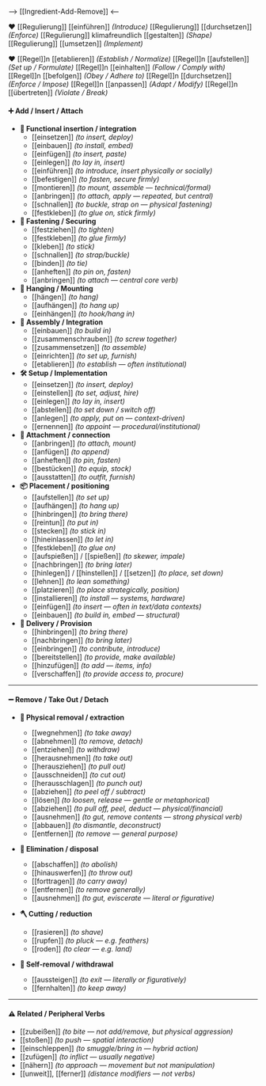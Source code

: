 --> [[Ingredient-Add-Remove]] <--


❤️ [[Regulierung]] [[einführen]]                              *(Introduce)*
[[Regulierung]] [[durchsetzen]]                              *(Enforce)*
[[Regulierung]] klimafreundlich [[gestalten]]       *(Shape)*
[[Regulierung]] [[umsetzen]]                                 *(Implement)*

❤️ [[Regel]]n [[etablieren]]       *(Establish / Normalize)*
[[Regel]]n [[aufstellen]]            *(Set up / Formulate)*
[[Regel]]n [[einhalten]]             *(Follow / Comply with)*
[[Regel]]n [[befolgen]]             *(Obey / Adhere to)*
[[Regel]]n [[durchsetzen]]       *(Enforce / Impose)*
[[Regel]]n [[anpassen]]           *(Adapt / Modify)*
[[Regel]]n [[übertreten]]         *(Violate / Break)*

#### ➕ Add / Insert / Attach
- **🔩 Functional insertion / integration**
	- [[einsetzen]] *(to insert, deploy)*
	- [[einbauen]] *(to install, embed)*
	- [[einfügen]] *(to insert, paste)*
	- [[einlegen]] *(to lay in, insert)*
	- [[einführen]] *(to introduce, insert physically or socially)*
	- [[befestigen]] *(to fasten, secure firmly)*
	- [[montieren]] *(to mount, assemble — technical/formal)*
	- [[anbringen]] *(to attach, apply — repeated, but central)*
	- [[schnallen]] *(to buckle, strap on — physical fastening)*
	- [[festkleben]] *(to glue on, stick firmly)*
- **🔩 Fastening / Securing**
	- [[festziehen]] *(to tighten)*
	- [[festkleben]] *(to glue firmly)*
	- [[kleben]] *(to stick)*
	- [[schnallen]] *(to strap/buckle)*
	- [[binden]] *(to tie)*
	- [[anheften]] *(to pin on, fasten)*
	- [[anbringen]] *(to attach — central core verb)*
- **🧷 Hanging / Mounting**
	- [[hängen]] *(to hang)*
	- [[aufhängen]] *(to hang up)*
	- [[einhängen]] *(to hook/hang in)*
- **🔧 Assembly / Integration**
	- [[einbauen]] *(to build in)*
	- [[zusammenschrauben]] *(to screw together)*
	- [[zusammensetzen]] *(to assemble)*
	- [[einrichten]] *(to set up, furnish)*
	- [[etablieren]] *(to establish — often institutional)*
- **🛠️ Setup / Implementation**
	- [[einsetzen]] *(to insert, deploy)*
	- [[einstellen]] *(to set, adjust, hire)*
	- [[einlegen]] *(to lay in, insert)*
	- [[abstellen]] *(to set down / switch off)*
	- [[anlegen]] *(to apply, put on — context-driven)*
	- [[ernennen]] *(to appoint — procedural/institutional)*
- **📌 Attachment / connection**
	- [[anbringen]] *(to attach, mount)*
	- [[anfügen]] *(to append)*
	- [[anheften]] *(to pin, fasten)*
	- [[bestücken]] *(to equip, stock)*
	- [[ausstatten]] *(to outfit, furnish)*
- **📦 Placement / positioning**
	- [[aufstellen]] *(to set up)*
	- [[aufhängen]] *(to hang up)*
	- [[hinbringen]] *(to bring there)*
	- [[reintun]] *(to put in)*
	- [[stecken]] *(to stick in)*
	- [[hineinlassen]] *(to let in)*
	- [[festkleben]] *(to glue on)*
	- [[aufspießen]] / [[spießen]] *(to skewer, impale)*
	- [[nachbringen]] *(to bring later)*
	- [[hinlegen]] / [[hinstellen]] / [[setzen]] *(to place, set down)*
	- [[lehnen]] *(to lean something)*
	- [[platzieren]] *(to place strategically, position)*
	- [[installieren]] *(to install — systems, hardware)*
	- [[einfügen]] *(to insert — often in text/data contexts)*
	- [[einbauen]] *(to build in, embed — structural)*  
- **🚚 Delivery / Provision**
	- [[hinbringen]] *(to bring there)*
	- [[nachbringen]] *(to bring later)*
	- [[einbringen]] *(to contribute, introduce)*
	- [[bereitstellen]] *(to provide, make available)*
	- [[hinzufügen]] *(to add — items, info)*  
	- [[verschaffen]] *(to provide access to, procure)*

---

#### ➖ Remove / Take Out / Detach

- **🧲 Physical removal / extraction**
	- [[wegnehmen]] *(to take away)*
	- [[abnehmen]] *(to remove, detach)*
	- [[entziehen]] *(to withdraw)*
	- [[herausnehmen]] *(to take out)*
	- [[herausziehen]] *(to pull out)*
	- [[ausschneiden]] *(to cut out)*
	- [[herausschlagen]] *(to punch out)*
	- [[abziehen]] *(to peel off / subtract)*
	- [[lösen]] *(to loosen, release — gentle or metaphorical)*
	- [[abziehen]] *(to pull off, peel, deduct — physical/financial)*
	- [[ausnehmen]] *(to gut, remove contents — strong physical verb)*  
	- [[abbauen]] *(to dismantle, deconstruct)*  
	- [[entfernen]] *(to remove — general purpose)*

- **🚫 Elimination / disposal**
	- [[abschaffen]] *(to abolish)*
	- [[hinauswerfen]] *(to throw out)*
	- [[forttragen]] *(to carry away)*
	- [[entfernen]] *(to remove generally)*
	- [[ausnehmen]] *(to gut, eviscerate — literal or figurative)*

- **🪓 Cutting / reduction**
	- [[rasieren]] *(to shave)*
	- [[rupfen]] *(to pluck — e.g. feathers)*
	- [[roden]] *(to clear — e.g. land)*

- **🧍 Self-removal / withdrawal**
	- [[aussteigen]] *(to exit — literally or figuratively)*  
	- [[fernhalten]] *(to keep away)*

---

#### ⚠️ Related / Peripheral Verbs

- [[zubeißen]] *(to bite — not add/remove, but physical aggression)*
- [[stoßen]] *(to push — spatial interaction)*
- [[einschleppen]] *(to smuggle/bring in — hybrid action)*
- [[zufügen]] *(to inflict — usually negative)*  
- [[nähern]] *(to approach — movement but not manipulation)*
- [[unweit]], [[ferner]] *(distance modifiers — not verbs)*